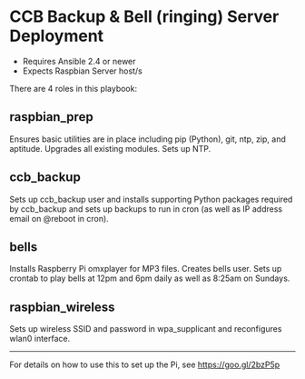 # CCB Backup & Bell (ringing) Server Deployment

- Requires Ansible 2.4 or newer
- Expects Raspbian Server host/s

There are 4 roles in this playbook:

## raspbian_prep

Ensures basic utilities are in place including pip (Python), git, ntp, zip, and aptitude.  Upgrades
all existing modules.  Sets up NTP.

## ccb_backup

Sets up ccb_backup user and installs supporting Python packages required by ccb_backup and sets up
backups to run in cron (as well as IP address email on @reboot in cron).

## bells

Installs Raspberry Pi omxplayer for MP3 files.  Creates bells user.  Sets up crontab to play bells at 12pm and 6pm
daily as well as 8:25am on Sundays.

## raspbian_wireless

Sets up wireless SSID and password in wpa_supplicant and reconfigures wlan0 interface.

----

For details on how to use this to set up the Pi, see https://goo.gl/2bzP5p
